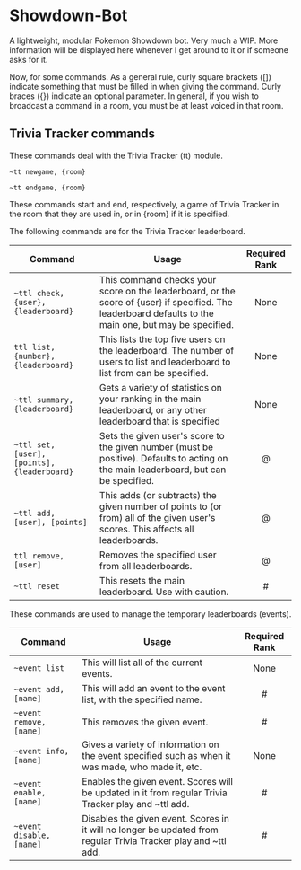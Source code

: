 # Showdown-Bot
A lightweight, modular Pokemon Showdown bot.
Very much a WIP.
More information will be displayed here whenever I get around to it or if someone asks for it.

Now, for some commands. As a general rule, curly square brackets ([]) indicate something that must be filled in when giving the command. Curly braces ({}) indicate an optional parameter. In general, if you wish to broadcast a command in a room, you must be at least voiced in that room.

## Trivia Tracker commands
These commands deal with the Trivia Tracker (tt) module.

`~tt newgame, {room}`

`~tt endgame, {room}`

These commands start and end, respectively, a game of Trivia Tracker in the room that they are used in, or in {room} if it is specified.

The following commands are for the Trivia Tracker leaderboard.


Command|Usage|Required Rank
-|-|:-:
`~ttl check, {user}, {leaderboard}`|This command checks your score on the leaderboard, or the score of {user} if specified. The leaderboard defaults to the main one, but may be specified.|None
`ttl list, {number}, {leaderboard}`|This lists the top five users on the leaderboard. The number of users to list and leaderboard to list from can be specified.|None
`~ttl summary, {leaderboard}`|Gets a variety of statistics on your ranking in the main leaderboard, or any other leaderboard that is specified|None
`~ttl set, [user], [points], {leaderboard}`|Sets the given user's score to the given number (must be positive). Defaults to acting on the main leaderboard, but can be specified.|@
`~ttl add, [user], [points]`|This adds (or subtracts) the given number of points to (or from) all of the given user's scores. This affects all leaderboards.|@
`ttl remove, [user]`|Removes the specified user from all leaderboards.|@
`~ttl reset`|This resets the main leaderboard. Use with caution.|#

These commands are used to manage the temporary leaderboards (events).

Command|Usage|Required Rank
-|-|:-:
`~event list`|This will list all of the current events.|None
`~event add, [name]`|This will add an event to the event list, with the specified name.|#
`~event remove, [name]`|This removes the given event.|#
`~event info, [name]`|Gives a variety of information on the event specified such as when it was made, who made it, etc.|None
`~event enable, [name]`|Enables the given event. Scores will be updated in it from regular Trivia Tracker play and ~ttl add.|#
`~event disable, [name]`|Disables the given event. Scores in it will no longer be updated from regular Trivia Tracker play and ~ttl add.|#
